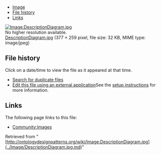 * [Image](../Image/DescriptionDiagram.jpg.md#file)
* [File history](../Image/DescriptionDiagram.jpg.md#filehistory)
* [Links](../Image/DescriptionDiagram.jpg.md#filelinks)

[![Image:DescriptionDiagram.jpg](../../../images/7/7b/DescriptionDiagram.jpg)](../../../images/7/7b/DescriptionDiagram.jpg)  
No higher resolution available.  
[DescriptionDiagram.jpg](../../../images/7/7b/DescriptionDiagram.jpg)‎ (377 × 259 pixel, file size: 32 KB, MIME type: image/jpeg)

## File history

Click on a date/time to view the file as it appeared at that time.



  
* [Search for duplicate files](http://ontologydesignpatterns.org/wiki/Special:FileDuplicateSearch/DescriptionDiagram.jpg "Special:FileDuplicateSearch/DescriptionDiagram.jpg")
* [Edit this file using an external application](http://ontologydesignpatterns.org/wiki/index.php?title=Image:DescriptionDiagram.jpg&action=edit&externaledit=true&mode=file "Image:DescriptionDiagram.jpg")See the [setup instructions](http://www.mediawiki.org/wiki/Manual:External_editors "http://www.mediawiki.org/wiki/Manual:External_editors") for more information.

## Links



The following page links to this file:


* [Community:Images](../Community/Images.md "Community:Images")


Retrieved from "[http://ontologydesignpatterns.org/wiki/Image:DescriptionDiagram.jpg](../Image/DescriptionDiagram.jpg.md)"